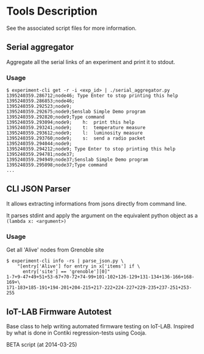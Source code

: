 Tools Description
=================

See the associated script files for more information.


Serial aggregator
-----------------

Aggregate all the serial links of an experiment and print it to stdout.

### Usage ###

    $ experiment-cli get -r -i <exp_id> | ./serial_aggregator.py
    1395240359.286712;node46; Type Enter to stop printing this help
    1395240359.286853;node46;
    1395240359.292523;node9;
    1395240359.292675;node9;Senslab Simple Demo program
    1395240359.292820;node9;Type command
    1395240359.293094;node9;    h:  print this help
    1395240359.293241;node9;    t:  temperature measure
    1395240359.293612;node9;    l:  luminosity measure
    1395240359.293760;node9;    s:  send a radio packet
    1395240359.294044;node9;
    1395240359.294212;node9; Type Enter to stop printing this help
    1395240359.294781;node37;
    1395240359.294949;node37;Senslab Simple Demo program
    1395240359.295098;node37;Type command
    ...



CLI JSON Parser
---------------

It allows extracting informations from jsons directly from command line.

It parses stdint and apply the argument on the equivalent python object as a
`(lambda x: <argument>)`

### Usage ###

Get all 'Alive' nodes from Grenoble site

    $ experiment-cli info -rs | parse_json.py \
        "[entry['Alive'] for entry in x['items'] if \
          entry['site'] == 'grenoble'][0]"
    1-7+9-47+49+51+53-67+70-72+74-99+101-102+126-129+131-134+136-166+168-169+\
    171-183+185-191+194-201+204-215+217-222+224-227+229-235+237-251+253-255




IoT-LAB Firmware Autotest
-------------------------

Base class to help writing automated firmware testing on IoT-LAB.
Inspired by what is done in Contiki regression-tests using Cooja.

BETA script (at 2014-03-25)

